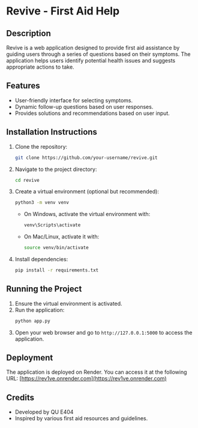# Revive - First Aid Help

## Description
Revive is a web application designed to provide first aid assistance by guiding users through a series of questions based on their symptoms. The application helps users identify potential health issues and suggests appropriate actions to take.

## Features
- User-friendly interface for selecting symptoms.
- Dynamic follow-up questions based on user responses.
- Provides solutions and recommendations based on user input.

## Installation Instructions
1. Clone the repository:
   ```bash
   git clone https://github.com/your-username/revive.git
   ```
2. Navigate to the project directory:
   ```bash
   cd revive
   ```
3. Create a virtual environment (optional but recommended):
   ```bash
   python3 -m venv venv
   ```
   - On Windows, activate the virtual environment with:
     ```bash
     venv\Scripts\activate
     ```
   - On Mac/Linux, activate it with:
     ```bash
     source venv/bin/activate
     ```
4. Install dependencies:
   ```bash
   pip install -r requirements.txt
   ```

## Running the Project
1. Ensure the virtual environment is activated.
2. Run the application:
   ```bash
   python app.py
   ```
3. Open your web browser and go to `http://127.0.0.1:5000` to access the application.

## Deployment
The application is deployed on Render. You can access it at the following URL:
[https://rev1ve.onrender.com](https://rev1ve.onrender.com)

## Credits
- Developed by QU E404
- Inspired by various first aid resources and guidelines.
